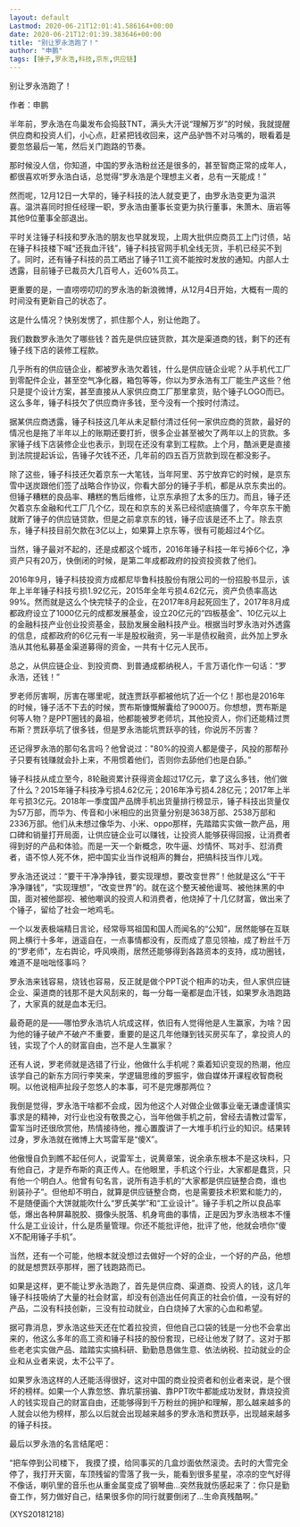 ```yaml
---
layout: default
Lastmod: 2020-06-21T12:01:41.586164+00:00
date: 2020-06-21T12:01:39.383646+00:00
title: "别让罗永浩跑了！"
author: "申鹏"
tags: [锤子,罗永浩,科技,京东,供应链]
---
```


别让罗永浩跑了！

作者：申鹏

半年前，罗永浩在鸟巢发布会捣鼓TNT，满头大汗说“理解万岁”的时候，我就提醒供应商和投资人们，小心点，赶紧把钱收回来，这产品驴唇不对马嘴的，眼看着是要忽悠最后一笔，然后关门跑路的节奏。

那时候没人信，你知道，中国的罗永浩粉丝还是很多的，甚至智商正常的成年人，都很喜欢听罗永浩白话，总觉得“罗永浩是个理想主义者，总有一天能成！”

然而呢，12月12日一大早的，锤子科技的法人就变更了，由罗永浩变更为温洪喜。温洪喜同时担任经理一职，罗永浩由董事长变更为执行董事，朱萧木、唐岩等其他9位董事全部退出。

平时关注锤子科技和罗永浩的朋友也早就发现，上周大批供应商员工上门讨债，站在锤子科技楼下喊“还我血汗钱”，锤子科技官网手机全线无货，手机已经买不到了。同时，还有锤子科技的员工晒出了锤子11工资不能按时发放的通知。内部人士透露，目前锤子已裁员大几百号人，近60%员工。

更重要的是，一直唠唠叨叨的罗永浩的新浪微博，从12月4日开始，大概有一周的时间没有更新自己的状态了。

这是什么情况？快别发愣了，抓住那个人，别让他跑了。

我们数数罗永浩欠了哪些钱？首先是供应链货款，其次是渠道商的钱，剩下的还有锤子线下店的装修工程款。

几乎所有的供应链企业，都被罗永浩欠着钱，什么是供应链企业呢？从手机代工厂到零配件企业，甚至空气净化器，箱包等等，你以为罗永浩有工厂能生产这些？他只是提个设计方案，甚至直接从人家供应商工厂那里拿货，贴个锤子LOGO而已。这么多年，锤子科技欠了供应商许多钱，至今没有一个按时付清过。

据某供应商透露，锤子科技这几年从未足额付清过任何一家供应商的货款，最好的情况也是拖了半年以上的账期还要打折，很多企业甚至被欠了两年以上的货款。多家锤子线下店装修企业也表示，到现在还没有拿到工程款。上个月，酷派更是直接到法院提起诉讼，告锤子欠钱不还，几年前的四五百万货款到现在都没影子。

除了这些，锤子科技还欠着京东一大笔钱，当年阿里、苏宁放弃它的时候，是京东雪中送炭跟他们签了战略合作协议，你看大部分的锤子手机，都是从京东卖出的。但锤子糟糕的良品率、糟糕的售后维修，让京东承担了太多的压力。而且，锤子还欠着京东金融和代工厂几个亿，现在和京东的关系已经彻底搞僵了，今年京东干脆就断了锤子的供应链贷款，但是之前拿京东的钱，锤子应该是还不上了。除去京东，锤子科技目前欠款在3亿以上，如果算上京东等，很有可能超过4个亿。

当然，锤子最对不起的，还是成都这个城市，2016年锤子科技一年亏掉6个亿，净资产只有20万，快倒闭的时候，是第二年成都政府的投资投资救了他们。

2016年9月，锤子科技投资方成都尼毕鲁科技股份有限公司的一份招股书显示，该年上半年锤子科技亏损1.92亿元，2015年全年亏损4.62亿元，资产负债率高达99%。然而就是这么个快完犊子的企业，在2017年8月起死回生了，2017年8月成都政府设立了1000亿元的成都发展基金，设立20亿元的“四板基金”、10亿元以上的金融科技产业创业投资基金，鼓励发展金融科技产业。根据当时罗永浩对外透露的信息，成都政府的6亿元有一半是股权融资，另一半是债权融资，此外加上罗永浩从其他私募基金渠道募得的资金，一共有十亿元人民币。

总之，从供应链企业、到投资商、到普通成都纳税人，千言万语化作一句话：“罗永浩，还钱！”

罗老师厉害啊，厉害在哪里呢，就连贾跃亭都被他坑了近一个亿！那也是2016年的时候，锤子活不下去的时候，贾布斯慷慨解囊给了9000万。你想想，贾布斯是何等人物？是PPT圈钱的鼻祖，他都能被罗老师坑，其他投资人，你们还能精过贾布斯？贾跃亭坑了很多钱，但是罗永浩能坑贾跃亭的钱，你说厉不厉害？

还记得罗永浩的那句名言吗？他曾说过："80%的投资人都是傻子，风投的那帮孙子只要有钱赚就会扑上来，不用惯着他们，否则你去舔他们也是白舔。”

锤子科技从成立至今，8轮融资累计获得资金超过17亿元，拿了这么多钱，他们做了什么？2015年锤子科技净亏损4.62亿元；2016年净亏损4.28亿元；2017年上半年亏损3亿元。2018年一季度国产品牌手机出货量排行榜显示，锤子科技出货量仅为57万部，而华为、传音和小米相应的出货量分别是3638万部、2538万部和2336万部。他们从未想过像华为、小米、oppo那样，先踏踏实实做一款产品，用口碑和销量打开局面，让供应链企业可以赚钱，让投资人能够获得回报，让消费者得到好的产品和体验。而是一天一个新概念，吹牛逼、炒情怀、骂对手、怼消费者，语不惊人死不休，把中国实业当作说相声的舞台，把搞科技当作儿戏。

罗永浩还说过：“要干干净净挣钱，要实现理想，要改变世界”！他就是这么“干干净净赚钱”，“实现理想”，“改变世界”的。就在这个整天被他谩骂、被他抹黑的中国，面对被他鄙视、被他嘲讽的投资人和消费者，他烧掉了十几亿财富，做出来了个锤子，留给了社会一地鸡毛。

一个以发表极端精日言论，经常辱骂祖国和国人而闻名的“公知”，居然能够在互联网上横行十多年，逍遥自在，一点事情都没有，反而成了意见领袖，成了粉丝千万的“罗老师”，左右舆论，呼风唤雨，居然还能够得到各路资本的支持，成功圈钱，难道不是咄咄怪事吗？

罗永浩来钱容易，烧钱也容易，反正就是做个PPT说个相声的功夫，但人家供应链企业、渠道商的钱那不是大风刮来的，每一分每一毫都是血汗钱，如果罗永浩跑路了，大家真的就是血本无归。

最奇葩的是——哪怕罗永浩坑人坑成这样，依旧有人觉得他是人生赢家，为啥？因为他的锤子破产不破产不重要，重要的是这几年他赚到钱买房买车了，拿投资人的钱，实现了个人的财富自由，岂不是人生赢家？

还有人说，罗老师就是选错了行业，他做什么手机呢？乘着知识变现的热潮，他应该学自己的新东方同行李笑来，学逻辑思维的罗振宇，做自媒体开课程收智商税啊。以他说相声扯段子忽悠人的本事，可不是完爆那两位？

我倒是觉得，罗永浩干啥都不会成，因为他这个人对做企业做事业毫无谦虚谨慎实事求是的精神，对行业也没有敬畏之心，当年他做手机之前，曾经去请教过雷军，雷军当时还很欣赏他，热情接待他，推心置腹讲了一大堆手机行业的知识。结果转过身，罗永浩就在微博上大骂雷军是“傻X”。

他傲慢自负到瞧不起任何人，说雷军土，说黄章笨，说余承东根本不是这块料，只有他自己，才是乔布斯的真正传人。在他眼里，手机这个行业，大家都是蠢货，只有他一个明白人。他曾有句名言，说所有造手机的“大家都是供应链整合商，谁也别装孙子”。但他却不明白，就算是供应链整合商，也是需要技术积累和能力的，不是随便画个大饼就能吹什么“罗氏美学”和“工业设计”。锤子手机之所以良品率低，爆出各种屏幕脱胶、摄像头脱落、机身弯曲的事情，正是因为罗永浩根本不懂什么是工业设计，什么是质量管理。你还不能批评他，批评了他，他就会喷你“傻X不配用锤子手机”。

当然，还有一个可能，他根本就没想过去做好一个好的企业，一个好的产品，他想的就是想贾跃亭那样，圈了钱跑路而已。

如果是这样，更不能让罗永浩跑了，首先是供应商、渠道商、投资人的钱，这几年锤子科技吸纳了大量的社会财富，却没有创造出任何真正的社会价值，一没有好的产品，二没有科技创新，三没有拉动就业，白白烧掉了大家的心血和希望。

据可靠消息，罗永浩这些天还在忙着拉投资，但他自己口袋的钱是一分也不会拿出来的，他这么多年的高工资和锤子科技的股份套现，已经让他发了财了。这对于那些老老实实做产品、踏踏实实搞科研、勤勤恳恳做生意、依法纳税、拉动就业的企业和从业者来说，太不公平了。

如果罗永浩这样的人还能活得很好，这对中国的商业投资者和创业者来说，是个很坏的榜样。如果一个人靠忽悠、靠坑蒙拐骗、靠PPT吹牛都能成功发财，靠烧投资人的钱实现自己的财富自由，还能够得到千万粉丝的拥护和理解，那么越来越多的人就会以他为榜样，那么以后就会出现越来越多的罗永浩和贾跃亭，出现越来越多的锤子科技。

最后以罗永浩的名言结尾吧：

“把车停到公司楼下， 我摸了摸，给同事买的几盒炒面依然滚烫。去时的大雪完全停了，我打开天窗，车顶残留的雪落了我一头，能看到很多星星，凉凉的空气好得不像话，喇叭里的音乐也从重金属变成了钢琴曲…突然我就伤感起来了：你只是勤奋工作，努力做好自己，结果很多你的同行就要倒闭了…生命真残酷啊。”

(XYS20181218)

